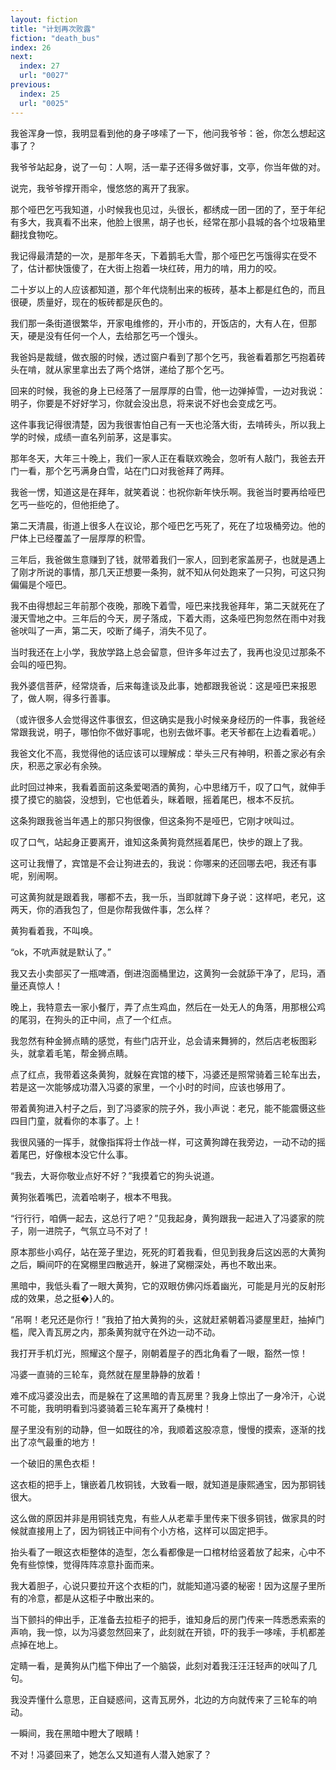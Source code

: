 ```yaml
---
layout: fiction
title: "计划再次败露"
fiction: "death_bus"
index: 26
next:
  index: 27
  url: "0027"
previous:
  index: 25
  url: "0025"
---
```

我爸浑身一惊，我明显看到他的身子哆嗦了一下，他问我爷爷：爸，你怎么想起这事了？

我爷爷站起身，说了一句：人啊，活一辈子还得多做好事，文亭，你当年做的对。

说完，我爷爷撑开雨伞，慢悠悠的离开了我家。

那个哑巴乞丐我知道，小时候我也见过，头很长，都绣成一团一团的了，至于年纪有多大，我真看不出来，他脸上很黑，胡子也长，经常在那小县城的各个垃圾箱里翻找食物吃。

我记得最清楚的一次，是那年冬天，下着鹅毛大雪，那个哑巴乞丐饿得实在受不了，估计都快饿傻了，在大街上抱着一块红砖，用力的啃，用力的咬。

二十岁以上的人应该都知道，那个年代烧制出来的板砖，基本上都是红色的，而且很硬，质量好，现在的板砖都是灰色的。

我们那一条街道很繁华，开家电维修的，开小市的，开饭店的，大有人在，但那天，硬是没有任何一个人，去给那乞丐一个馒头。

我爸妈是裁缝，做衣服的时候，透过窗户看到了那个乞丐，我爸看着那乞丐抱着砖头在啃，就从家里拿出去了两个烙饼，递给了那个乞丐。

回来的时候，我爸的身上已经落了一层厚厚的白雪，他一边弹掉雪，一边对我说：明子，你要是不好好学习，你就会没出息，将来说不好也会变成乞丐。

这件事我记得很清楚，因为我很害怕自己有一天也沦落大街，去啃砖头，所以我上学的时候，成绩一直名列前茅，这是事实。

那年冬天，大年三十晚上，我们一家人正在看联欢晚会，忽听有人敲门，我爸去开门一看，那个乞丐满身白雪，站在门口对我爸拜了两拜。

我爸一愣，知道这是在拜年，就笑着说：也祝你新年快乐啊。我爸当时要再给哑巴乞丐一些吃的，但他拒绝了。

第二天清晨，街道上很多人在议论，那个哑巴乞丐死了，死在了垃圾桶旁边。他的尸体上已经覆盖了一层厚厚的积雪。

三年后，我爸做生意赚到了钱，就带着我们一家人，回到老家盖房子，也就是遇上了刚才所说的事情，那几天正想要一条狗，就不知从何处跑来了一只狗，可这只狗偏偏是个哑巴。

我不由得想起三年前那个夜晚，那晚下着雪，哑巴来找我爸拜年，第二天就死在了漫天雪地之中。三年后的今天，房子落成，下着大雨，这条哑巴狗忽然在雨中对我爸吠叫了一声，第二天，咬断了绳子，消失不见了。

当时我还在上小学，我放学路上总会留意，但许多年过去了，我再也没见过那条不会叫的哑巴狗。

我外婆信菩萨，经常烧香，后来每逢谈及此事，她都跟我爸说：这是哑巴来报恩了，做人啊，得多行善事。

（或许很多人会觉得这件事很玄，但这确实是我小时候亲身经历的一件事，我爸经常跟我说，明子，哪怕你不做好事呢，也别去做坏事。老天爷都在上边看着呢。）

我爸文化不高，我觉得他的话应该可以理解成：举头三尺有神明，积善之家必有余庆，积恶之家必有余殃。

此时回过神来，我看着面前这条爱喝酒的黄狗，心中思绪万千，叹了口气，就伸手摸了摸它的脑袋，没想到，它也低着头，眯着眼，摇着尾巴，根本不反抗。

这条狗跟我爸当年遇上的那只狗很像，但这条狗不是哑巴，它刚才吠叫过。

叹了口气，站起身正要离开，谁知这条黄狗竟然摇着尾巴，快步的跟上了我。

这可让我懵了，宾馆是不会让狗进去的，我说：你哪来的还回哪去吧，我还有事呢，别闹啊。

可这黄狗就是跟着我，哪都不去，我一乐，当即就蹲下身子说：这样吧，老兄，这两天，你的酒我包了，但是你帮我做件事，怎么样？

黄狗看着我，不叫唤。

“ok，不吭声就是默认了。”

我又去小卖部买了一瓶啤酒，倒进泡面桶里边，这黄狗一会就舔干净了，尼玛，酒量还真惊人！

晚上，我特意去一家小餐厅，弄了点生鸡血，然后在一处无人的角落，用那根公鸡的尾羽，在狗头的正中间，点了一个红点。

我忽然有种金狮点睛的感觉，有些门店开业，总会请来舞狮的，然后店老板图彩头，就拿着毛笔，帮金狮点睛。

点了红点，我带着这条黄狗，就躲在宾馆的楼下，冯婆还是照常骑着三轮车出去，若是这一次能够成功潜入冯婆的家里，一个小时的时间，应该也够用了。

带着黄狗进入村子之后，到了冯婆家的院子外，我小声说：老兄，能不能震慑这些四目门童，就看你的本事了。上！

我很风骚的一挥手，就像指挥将士作战一样，可这黄狗蹲在我旁边，一动不动的摇着尾巴，好像根本没它什么事。

“我去，大哥你敬业点好不好？”我摸着它的狗头说道。

黄狗张着嘴巴，流着哈喇子，根本不甩我。

“行行行，咱俩一起去，这总行了吧？”见我起身，黄狗跟我一起进入了冯婆家的院子，刚一进院子，气氛立马不对了！

原本那些小鸡仔，站在笼子里边，死死的盯着我看，但见到我身后这凶恶的大黄狗之后，瞬间吓的在窝棚里四散逃开，躲进了窝棚深处，再也不敢出来。

黑暗中，我低头看了一眼大黄狗，它的双眼仿佛闪烁着幽光，可能是月光的反射形成的效果，总之挺�}人的。

“吊啊！老兄还是你行！”我拍了拍大黄狗的头，这就赶紧朝着冯婆屋里赶，抽掉门槛，爬入青瓦房之内，那条黄狗就守在外边一动不动。

我打开手机灯光，照耀这个屋子，刚朝着屋子的西北角看了一眼，豁然一惊！

冯婆一直骑的三轮车，竟然就在屋里静静的放着！

难不成冯婆没出去，而是躲在了这黑暗的青瓦房里？我身上惊出了一身冷汗，心说不可能，我明明看到冯婆骑着三轮车离开了桑槐村！

屋子里没有别的动静，但一如既往的冷，我顺着这股凉意，慢慢的摸索，逐渐的找出了凉气最重的地方！

一个破旧的黑色衣柜！

这衣柜的把手上，镶嵌着几枚铜钱，大致看一眼，就知道是康熙通宝，因为那铜钱很大。

这么做的原因并非是用铜钱克鬼，有些人从老辈手里传来下很多铜钱，做家具的时候就直接用上了，因为铜钱正中间有个小方格，这样可以固定把手。

抬头看了一眼这衣柜整体的造型，怎么看都像是一口棺材给竖着放了起来，心中不免有些惊悚，觉得阵阵凉意扑面而来。

我大着胆子，心说只要拉开这个衣柜的门，就能知道冯婆的秘密！因为这屋子里所有的冷意，都是从这柜子中散出来的。

当下颤抖的伸出手，正准备去拉柜子的把手，谁知身后的房门传来一阵悉悉索索的声响，我一惊，以为冯婆忽然回来了，此刻就在开锁，吓的我手一哆嗦，手机都差点掉在地上。

定睛一看，是黄狗从门槛下伸出了一个脑袋，此刻对着我汪汪汪轻声的吠叫了几句。

我没弄懂什么意思，正自疑惑间，这青瓦房外，北边的方向就传来了三轮车的响动。

一瞬间，我在黑暗中瞪大了眼睛！

不对！冯婆回来了，她怎么又知道有人潜入她家了？